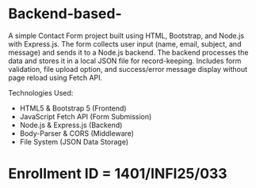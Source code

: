 # Backend-based-
A simple Contact Form project built using HTML, Bootstrap, and Node.js with Express.js. 
The form collects user input (name, email, subject, and message) and sends it to a Node.js backend. 
The backend processes the data and stores it in a local JSON file for record-keeping. 
Includes form validation, file upload option, and success/error message display without page reload using Fetch API.

Technologies Used:
- HTML5 & Bootstrap 5 (Frontend)
- JavaScript Fetch API (Form Submission)
- Node.js & Express.js (Backend)
- Body-Parser & CORS (Middleware)
- File System (JSON Data Storage)

# Enrollment ID = 1401/INFI25/033

